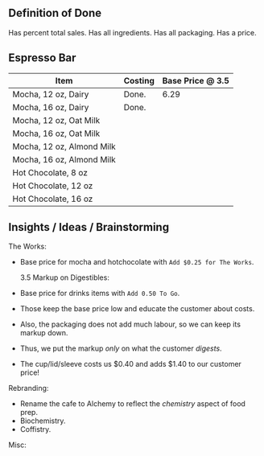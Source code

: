 ## Definition of Done

Has percent total sales.
Has all ingredients.
Has all packaging.
Has a price.

## Espresso Bar

| Item                      | Costing | Base Price @ 3.5 |
| ------------------------- | ------- | ---------------- |
| Mocha, 12 oz, Dairy       | Done.   | 6.29             |
| Mocha, 16 oz, Dairy       | Done.   |
| Mocha, 12 oz, Oat Milk    |
| Mocha, 16 oz, Oat Milk    |
| Mocha, 12 oz, Almond Milk |
| Mocha, 16 oz, Almond Milk |
| Hot Chocolate, 8 oz       |
| Hot Chocolate, 12 oz      |
| Hot Chocolate, 16 oz      |

## Insights / Ideas / Brainstorming

The Works:

- Base price for mocha and hotchocolate with `Add $0.25 for The Works`.

  3.5 Markup on Digestibles:

- Base price for drinks items with `Add 0.50 To Go`.
- Those keep the base price low and educate the customer about costs.
- Also, the packaging does not add much labour, so we can keep its markup down.
- Thus, we put the markup _only_ on what the customer _digests_.
- The cup/lid/sleeve costs us $0.40 and adds $1.40 to our customer price!

Rebranding:

- Rename the cafe to Alchemy to reflect the _chemistry_ aspect of food prep.
- Biochemistry.
- Coffistry.

Misc:
